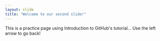 ```yaml
---
layout: slide
title: "Welcome to our second slide!"
---
```

This is a practice page using Introduction to GitHub's tutorial...
Use the left arrow to go back!

